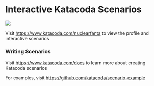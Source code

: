 # Interactive Katacoda Scenarios

[![](http://shields.katacoda.com/katacoda/nuclearfanta/count.svg)](https://www.katacoda.com/nuclearfanta "Get your profile on Katacoda.com")

Visit https://www.katacoda.com/nuclearfanta to view the profile and interactive scenarios

### Writing Scenarios
Visit https://www.katacoda.com/docs to learn more about creating Katacoda scenarios

For examples, visit https://github.com/katacoda/scenario-example
